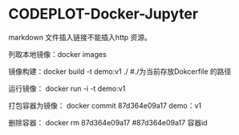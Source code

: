 # CODEPLOT-Docker-Jupyter


markdown 文件插入链接不能插入http 资源。


列取本地镜像：docker images

镜像构建：docker build -t demo:v1 ./   #./为当前存放Dokcerfile 的路径

运行镜像： docker run -i -t demo:v1

打包容器为镜像： docker commit 87d364e09a17 demo：v1

删除容器： docker rm 87d364e09a17 #87d364e09a17 容器id


